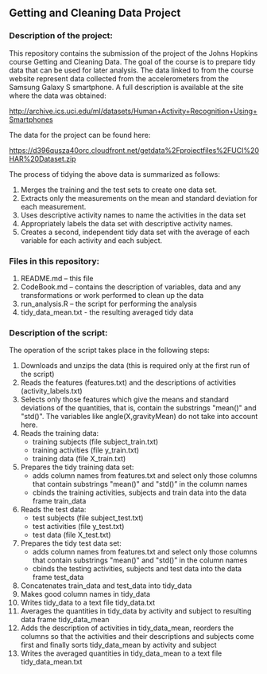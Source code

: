 ## Getting and Cleaning Data Project

### Description of the project:
This repository contains the submission of the project of the Johns Hopkins course Getting and Cleaning Data. The goal of the course is to prepare tidy data that can be used for later analysis. The data linked to from the course website represent data collected from the accelerometers from the Samsung Galaxy S smartphone. A full description is available at the site where the data was obtained: 

http://archive.ics.uci.edu/ml/datasets/Human+Activity+Recognition+Using+Smartphones 

The data for the project can be found here: 

https://d396qusza40orc.cloudfront.net/getdata%2Fprojectfiles%2FUCI%20HAR%20Dataset.zip

The process of tidying the above data is summarized as follows:

1. Merges the training and the test sets to create one data set.
2. Extracts only the measurements on the mean and standard deviation for each measurement. 
3. Uses descriptive activity names to name the activities in the data set
4. Appropriately labels the data set with descriptive activity names. 
5. Creates a second, independent tidy data set with the average of each variable for each activity and each subject. 

### Files in this repository:
1. README.md – this file
2. CodeBook.md – contains the description of variables, data and any transformations or work performed to clean up the data
3. run_analysis.R – the script for performing the analysis
4. tidy_data_mean.txt - the resulting averaged tidy data

### Description of the script:

The operation of the script takes place in the following steps:

1. Downloads and unzips the data (this is required only at the first run of the script)
2. Reads the features (features.txt) and the descriptions of activities (activity_labels.txt)
3. Selects only those features which give the means and standard deviations of the quantities, that is, contain the substrings "mean()" and "std()". The variables like angle(X,gravityMean) do not take into account here.
4. Reads the training data:
    * training subjects (file subject_train.txt)
    * training activities (file y_train.txt)
    * training data (file X_train.txt)
5. Prepares the tidy training data set:
    * adds column names from features.txt and select only those columns that contain substrings "mean()" and "std()” in the column names
    * cbinds the training activities, subjects and train data into the data frame train_data
6. Reads the test data:
    * test subjects (file subject_test.txt)
    * test activities (file y_test.txt)
    * test data (file X_test.txt)
7. Prepares the tidy test data set:
    * adds column names from features.txt and select only those columns that contain substrings "mean()" and "std()” in the column names
    * cbinds the testing activities, subjects and test data into the data frame test_data
8. Concatenates train_data and test_data into tidy_data
9. Makes good column names in tidy_data
10. Writes tidy_data to a text file tidy_data.txt
11. Averages the quantities in tidy_data by activity and subject to resulting data frame tidy_data_mean
12. Adds the description of activities in tidy_data_mean, reorders the columns so that the activities and their descriptions and subjects come first and finally sorts tidy_data_mean by activity and subject
12. Writes the averaged quantities in tidy_data_mean to a text file tidy_data_mean.txt


